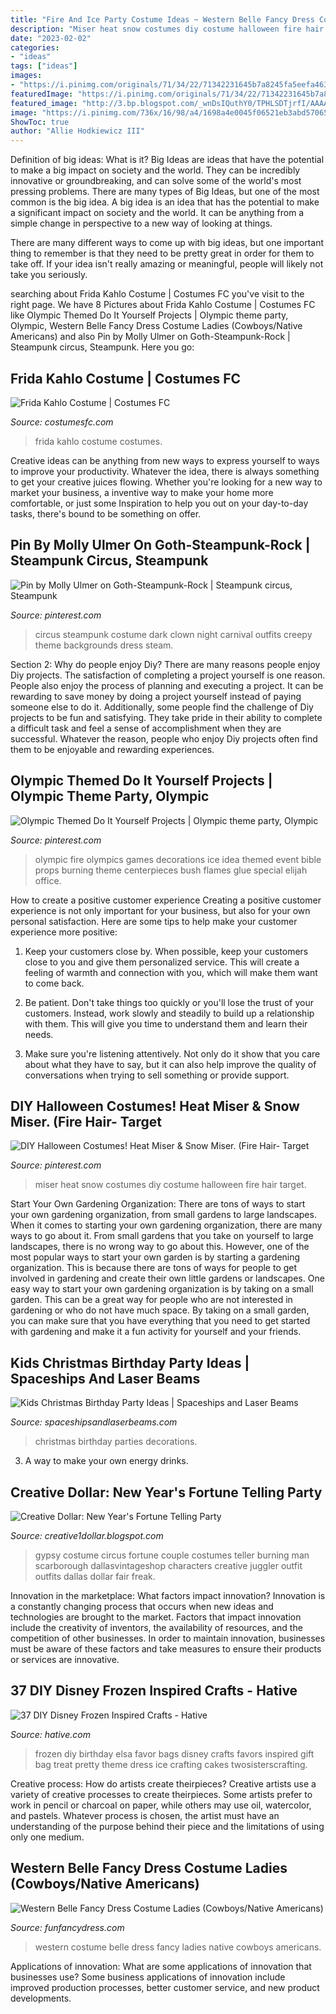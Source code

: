 ```yaml
---
title: "Fire And Ice Party Costume Ideas ~ Western Belle Fancy Dress Costume Ladies (cowboys/native Americans)"
description: "Miser heat snow costumes diy costume halloween fire hair target"
date: "2023-02-02"
categories:
- "ideas"
tags: ["ideas"]
images:
- "https://i.pinimg.com/originals/71/34/22/71342231645b7a8245fa5eefa46318fb.jpg"
featuredImage: "https://i.pinimg.com/originals/71/34/22/71342231645b7a8245fa5eefa46318fb.jpg"
featured_image: "http://3.bp.blogspot.com/_wnDsIQuthY0/TPHLSDTjrfI/AAAAAAAABx8/Nd4MqaWj7O0/w1200-h630-p-k-no-nu/scarborough_fair_gipsies.jpg"
image: "https://i.pinimg.com/736x/16/98/a4/1698a4e0045f06521eb3abd5706533b5--heat-miser-fire-hair.jpg"
ShowToc: true
author: "Allie Hodkiewicz III"
---
```



Definition of big ideas: What is it?
Big Ideas are ideas that have the potential to make a big impact on society and the world. They can be incredibly innovative or groundbreaking, and can solve some of the world's most pressing problems.
There are many types of Big Ideas, but one of the most common is the big idea. A big idea is an idea that has the potential to make a significant impact on society and the world. It can be anything from a simple change in perspective to a new way of looking at things.

There are many different ways to come up with big ideas, but one important thing to remember is that they need to be pretty great in order for them to take off. If your idea isn't really amazing or meaningful, people will likely not take you seriously.

	

		
searching about Frida Kahlo Costume | Costumes FC you've visit to the right page. We have 8 Pictures about Frida Kahlo Costume | Costumes FC like Olympic Themed Do It Yourself Projects | Olympic theme party, Olympic, Western Belle Fancy Dress Costume Ladies (Cowboys/Native Americans) and also Pin by Molly Ulmer on Goth-Steampunk-Rock | Steampunk circus, Steampunk. Here you go:
		
    
## Frida Kahlo Costume | Costumes FC

<img loading=lazy src="http://www.costumesfc.com/wp-content/uploads/2014/11/Frida-Kahlo-Costumes.jpg" onerror="this.onerror=null;this.src='https://tse1.mm.bing.net/th?id=OIP.lVwCtJWSkidnnerT4eSsmQHaJ4&amp;pid=15.1';" alt="Frida Kahlo Costume | Costumes FC">

_Source: costumesfc.com_

>frida kahlo costume costumes. 

	

Creative ideas can be anything from new ways to express yourself to ways to improve your productivity. Whatever the idea, there is always something to get your creative juices flowing. Whether you're looking for a new way to market your business, a inventive way to make your home more comfortable, or just some Inspiration to help you out on your day-to-day tasks, there's bound to be something on offer.

    
## Pin By Molly Ulmer On Goth-Steampunk-Rock | Steampunk Circus, Steampunk

<img loading=lazy src="https://i.pinimg.com/736x/13/6a/03/136a030fbd872a358aabf5ec2e31c864--steampunk-circus-style-steampunk.jpg" onerror="this.onerror=null;this.src='https://tse1.mm.bing.net/th?id=OIP.zoZym-fBrwA44XMMnPnfKQHaJ4&amp;pid=15.1';" alt="Pin by Molly Ulmer on Goth-Steampunk-Rock | Steampunk circus, Steampunk">

_Source: pinterest.com_

>circus steampunk costume dark clown night carnival outfits creepy theme backgrounds dress steam. 

	

Section 2: Why do people enjoy Diy?
There are many reasons people enjoy Diy projects. The satisfaction of completing a project yourself is one reason. People also enjoy the process of planning and executing a project. It can be rewarding to save money by doing a project yourself instead of paying someone else to do it. Additionally, some people find the challenge of Diy projects to be fun and satisfying. They take pride in their ability to complete a difficult task and feel a sense of accomplishment when they are successful. Whatever the reason, people who enjoy Diy projects often find them to be enjoyable and rewarding experiences.

    
## Olympic Themed Do It Yourself Projects | Olympic Theme Party, Olympic

<img loading=lazy src="https://i.pinimg.com/originals/71/34/22/71342231645b7a8245fa5eefa46318fb.jpg" onerror="this.onerror=null;this.src='https://tse1.mm.bing.net/th?id=OIP.SwB9KvM0r5GCQ8kGmxaScAHaLH&amp;pid=15.1';" alt="Olympic Themed Do It Yourself Projects | Olympic theme party, Olympic">

_Source: pinterest.com_

>olympic fire olympics games decorations ice idea themed event bible props burning theme centerpieces bush flames glue special elijah office. 

	

How to create a positive customer experience
Creating a positive customer experience is not only important for your business, but also for your own personal satisfaction. Here are some tips to help make your customer experience more positive:
1. Keep your customers close by. When possible, keep your customers close to you and give them personalized service. This will create a feeling of warmth and connection with you, which will make them want to come back.

2. Be patient. Don't take things too quickly or you'll lose the trust of your customers. Instead, work slowly and steadily to build up a relationship with them. This will give you time to understand them and learn their needs.

3. Make sure you're listening attentively. Not only do it show that you care about what they have to say, but it can also help improve the quality of conversations when trying to sell something or provide support.

    
## DIY Halloween Costumes! Heat Miser &amp; Snow Miser. (Fire Hair- Target

<img loading=lazy src="https://i.pinimg.com/736x/16/98/a4/1698a4e0045f06521eb3abd5706533b5--heat-miser-fire-hair.jpg" onerror="this.onerror=null;this.src='https://tse2.mm.bing.net/th?id=OIP.388P8iL0KP62c2bCqEjTmwHaNK&amp;pid=15.1';" alt="DIY Halloween Costumes! Heat Miser &amp; Snow Miser. (Fire Hair- Target">

_Source: pinterest.com_

>miser heat snow costumes diy costume halloween fire hair target. 

	

Start Your Own Gardening Organization: There are tons of ways to start your own gardening organization, from small gardens to large landscapes.
When it comes to starting your own gardening organization, there are many ways to go about it. From small gardens that you take on yourself to large landscapes, there is no wrong way to go about this. However, one of the most popular ways to start your own garden is by starting a gardening organization. This is because there are tons of ways for people to get involved in gardening and create their own little gardens or landscapes.
One easy way to start your own gardening organization is by taking on a small garden. This can be a great way for people who are not interested in gardening or who do not have much space. By taking on a small garden, you can make sure that you have everything that you need to get started with gardening and make it a fun activity for yourself and your friends.

    
## Kids Christmas Birthday Party Ideas | Spaceships And Laser Beams

<img loading=lazy src="http://spaceshipsandlaserbeams.com/wp-content/uploads/2015/09/kids-christmas-birthday-party-decorations-ideas.jpg" onerror="this.onerror=null;this.src='https://tse4.mm.bing.net/th?id=OIP.q_qnKnqjDI-8YvYLs9CZ2gHaLH&amp;pid=15.1';" alt="Kids Christmas Birthday Party Ideas | Spaceships and Laser Beams">

_Source: spaceshipsandlaserbeams.com_

>christmas birthday parties decorations. 

	

3. A way to make your own energy drinks.

    
## Creative Dollar: New Year&#039;s Fortune Telling Party

<img loading=lazy src="http://3.bp.blogspot.com/_wnDsIQuthY0/TPHLSDTjrfI/AAAAAAAABx8/Nd4MqaWj7O0/w1200-h630-p-k-no-nu/scarborough_fair_gipsies.jpg" onerror="this.onerror=null;this.src='https://tse2.mm.bing.net/th?id=OIP.NagPoM8De3NyLTRr3h9vpwHaJz&amp;pid=15.1';" alt="Creative Dollar: New Year&#039;s Fortune Telling Party">

_Source: creative1dollar.blogspot.com_

>gypsy costume circus fortune couple costumes teller burning man scarborough dallasvintageshop characters creative juggler outfit outfits dallas dollar fair freak. 

	

Innovation in the marketplace: What factors impact innovation?
Innovation is a constantly changing process that occurs when new ideas and technologies are brought to the market. Factors that impact innovation include the creativity of inventors, the availability of resources, and the competition of other businesses. In order to maintain innovation, businesses must be aware of these factors and take measures to ensure their products or services are innovative.

    
## 37 DIY Disney Frozen Inspired Crafts - Hative

<img loading=lazy src="https://hative.com/wp-content/uploads/2015/10/diy-frozen-crafts/21-diy-frozen-crafts.jpg" onerror="this.onerror=null;this.src='https://tse4.mm.bing.net/th?id=OIP.onbxUUKPIkebzKdK8AcFAgHaOK&amp;pid=15.1';" alt="37 DIY Disney Frozen Inspired Crafts - Hative">

_Source: hative.com_

>frozen diy birthday elsa favor bags disney crafts favors inspired gift bag treat pretty theme dress ice crafting cakes twosisterscrafting. 

	

Creative process: How do artists create theirpieces?
Creative artists use a variety of creative processes to create theirpieces. Some artists prefer to work in pencil or charcoal on paper, while others may use oil, watercolor, and pastels. Whatever process is chosen, the artist must have an understanding of the purpose behind their piece and the limitations of using only one medium.

    
## Western Belle Fancy Dress Costume Ladies (Cowboys/Native Americans)

<img loading=lazy src="https://www.funfancydress.com/media/catalog/product/cache/1/image/1200x/040ec09b1e35df139433887a97daa66f/S/A/SANC_5845_b.jpg" onerror="this.onerror=null;this.src='https://tse1.mm.bing.net/th?id=OIP.f-WjTRdS4lfozyTwlS5bvwHaNK&amp;pid=15.1';" alt="Western Belle Fancy Dress Costume Ladies (Cowboys/Native Americans)">

_Source: funfancydress.com_

>western costume belle dress fancy ladies native cowboys americans. 

	

Applications of innovation: What are some applications of innovation that businesses use?
Some business applications of innovation include improved production processes, better customer service, and new product developments.

